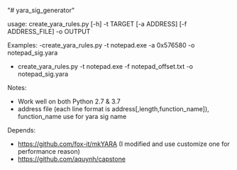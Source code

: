 "# yara_sig_generator" 

usage: create_yara_rules.py [-h] -t TARGET [-a ADDRESS] [-f ADDRESS_FILE] -o
                            OUTPUT
							
Examples:
 -create_yara_rules.py -t notepad.exe -a 0x576580 -o notepad_sig.yara
 - create_yara_rules.py -t notepad.exe -f notepad_offset.txt -o notepad_sig.yara
	
Notes:
- Work well on both Python 2.7 & 3.7
- address file (each line format is address[,length,function_name]), function_name use for yara sig name

Depends:
- https://github.com/fox-it/mkYARA (I modified and use customize one for performance reason)
- https://github.com/aquynh/capstone
